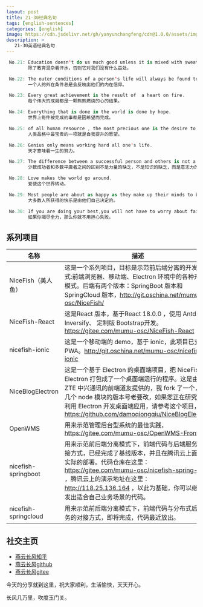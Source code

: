 ```yaml
---
layout: post
title: 21-30经典名句
tags: [english-sentences]
categories: [english]
image: https://cdn.jsdelivr.net/gh/yanyunchangfeng/cdn@1.0.0/assets/img/blog/english-grammer/english-grammer-cover5.png
description: >
   21-30英语经典名句
---
```

 ```swift
  No.21: Education doesn't do us much good unless it is mixed with sweat. 
         除了教育混杂着汗水，否则它对我们没有什么益处。
 ```
 ```swift
  No.22: The outer conditions of a person's life will always be found to reflect their inner beliefs. 
         一个人的外在条件总是会反映出他们的内在信仰。
 ```
 ```swift
  No.23: Every great achievement is the result of  a heart on fire.
         每个伟大的成就都是一颗熊熊燃烧的心的结果。
 ```
 ```swift
  No.24: Everything that is done in the world is done by hope.
         世界上每件被完成的事都是因希望而完成。
 ```
 ```swift
  No.25: of all human resource , the most precious one is the desire to improve.
         人类品格中最宝贵的一项就是自我提升的愿望。
 ```
 ```swift
  No.26: Genius only means working hard all one's life.
         天才意味着一生的努力。
 ```
 ```swift
  No.27: The difference between a successful person and others is not a lack of strength, not a lack of knowledge,but rather a lack of will.
         少数成功者和多数平庸者之间的区别不是力量的缺乏，不是知识的缺乏，而是意志力的缺乏。
 ```
 ```swift
  No.28: Love makes the world go around.
         爱使这个世界转动。
 ```
 ```swift
  No.29: Most people are about as happy as they make up their minds to be.
         大多数人所获得的快乐是由他们自己决定的。
 ```
 ```swift
  No.30: If you are doing your best,you will not have to worry about failure.
         如果你竭尽全力，那么你就不用担心失败。
 ```


## 系列项目

|  名称   | 描述  |
|  ----  | ----  |
| NiceFish（美人鱼）  | 这是一个系列项目，目标是示范前后端分离的开发模式:前端浏览器、移动端、Electron 环境中的各种开发模式。后端有两个版本：SpringBoot 版本和 SpringCloud 版本，http://git.oschina.net/mumu-osc/NiceFish/ |
| NiceFish-React  |  这是React 版本，基于React 18.0.0 ，使用 Antd、Inversify、 定制版 Bootstrap开发。  https://gitee.com/mumu-osc/NiceFish-React|
| nicefish-ionic  | 这是一个移动端的 demo，基于 ionic，此项目已支持 PWA。http://git.oschina.net/mumu-osc/nicefish-ionic |
| NiceBlogElectron  | 这是一个基于 Electron 的桌面端项目，把 NiceFish 用 Electron 打包成了一个桌面端运行的程序。这是由 ZTE 中兴通讯的前端道友提供的，我 fork 了一个，有几个 node 模块的版本号老要改，如果您正在研究如何利用 Electron 开发桌面端应用，请参考这个项目，https://github.com/damoqiongqiu/NiceBlogElectron|
| OpenWMS  | 用来示范管理后台型系统的最佳实践，https://gitee.com/mumu-osc/OpenWMS-Frontend|
| nicefish-springboot  | 用来示范前后端分离模式下，前端代码与后端服务的对接方式，已经完成了基线版本，并且在腾讯云上面做了实际的部署。代码仓库在这里： https://gitee.com/mumu-osc/nicefish-spring-boot ，腾讯云上的演示地址在这里： http://118.25.136.164 ，以此为基础，你可以继续开发出适合自己业务场景的代码。|
| nicefish-springcloud  | 用来示范前后端分离模式下，前端代码与分布式后端服务的对接方式，即将完成，代码最近放出。|       

## 社交主页  

* [燕云长风知乎](https://zhihu.com/people/hbxyxuxiaodong)    
* [燕云长风github](https://github.com/yanyunchangfeng)  
* [燕云长风gitee](https://gitee.com/yanyunchangfeng) 

今天的分享就到这里，祝大家顺利，生活愉快，天天开心。

长风几万里，吹度玉门关。